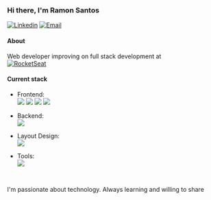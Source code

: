 
### Hi there, I'm Ramon Santos 
[![Linkedin](https://img.shields.io/badge/LinkedIn-0077B5?style=for-the-badge&logo=linkedin&logoColor=white)](https://abre.ai/e0NQ)
[![Email](https://img.shields.io/badge/Gmail-D14836?style=for-the-badge&logo=gmail&logoColor=white)](mailto:ramonintouss@gmail.com)

#### About
Web developer improving on full stack development at <br> [![RocketSeat](https://i.imgur.com/l31c76q.jpg)](https://rocketseat.com.br/)



#### Current stack
- Frontend: <div style="display: inline_block">
  <img src="https://img.shields.io/badge/HTML5-E34F26?style=for-the-badge&logo=html5&logoColor=white">
  <img src="https://img.shields.io/badge/CSS3-1572B6?style=for-the-badge&logo=css3&logoColor=white">
  <img src="https://img.shields.io/badge/JavaScript-F7DF1E?style=for-the-badge&logo=javascript&logoColor=black">
  <img src="https://img.shields.io/badge/React-20232A?style=for-the-badge&logo=react&logoColor=61DAFB">
</div>

- Backend: <div style="display: inline_block">
  <img src="https://img.shields.io/badge/Node.js-43853D?style=for-the-badge&logo=node.js&logoColor=white">
</div>

- Layout Design: <div style="display: inline_block">
  <img src="https://img.shields.io/badge/Figma-F24E1E?style=for-the-badge&logo=figma&logoColor=white">
</div>

- Tools: <div style="display: inline_block">
  <img src="https://img.shields.io/badge/Made%20for-VSCode-1f425f.svg">
</div>

<br>

I'm passionate about technology. Always learning and willing to share


